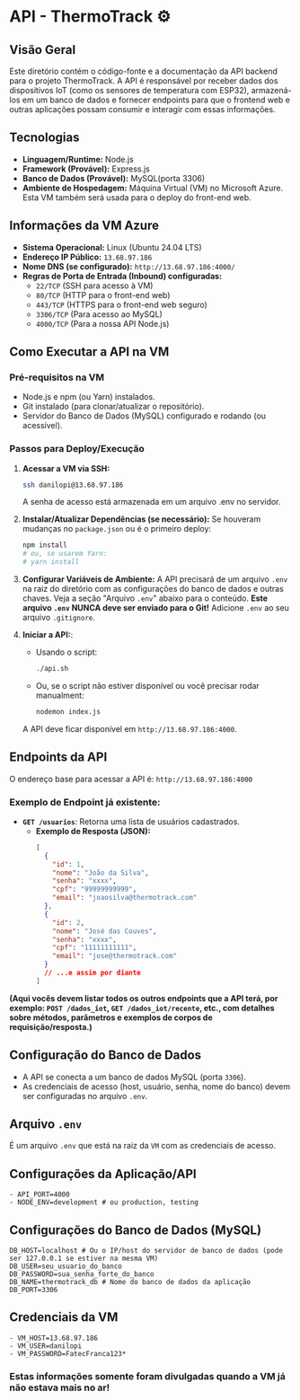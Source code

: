 # API - ThermoTrack ⚙️

## Visão Geral
Este diretório contém o código-fonte e a documentação da API backend para o projeto ThermoTrack. A API é responsável por receber dados dos dispositivos IoT (como os sensores de temperatura com ESP32), armazená-los em um banco de dados e fornecer endpoints para que o frontend web e outras aplicações possam consumir e interagir com essas informações.

## Tecnologias
- **Linguagem/Runtime:** Node.js 
- **Framework (Provável):** Express.js
- **Banco de Dados (Provável):** MySQL(porta 3306)
- **Ambiente de Hospedagem:** Máquina Virtual (VM) no Microsoft Azure. Esta VM também será usada para o deploy do front-end web.

## Informações da VM Azure
- **Sistema Operacional:** Linux (Ubuntu 24.04 LTS)
- **Endereço IP Público:** `13.68.97.186`
- **Nome DNS (se configurado):** `http://13.68.97.186:4000/`
- **Regras de Porta de Entrada (Inbound) configuradas:**
    - `22/TCP` (SSH para acesso à VM)
    - `80/TCP` (HTTP para o front-end web)
    - `443/TCP` (HTTPS para o front-end web seguro)
    - `3306/TCP` (Para acesso ao MySQL)
    - `4000/TCP` (Para a nossa API Node.js)

## Como Executar a API na VM

### Pré-requisitos na VM
- Node.js e npm (ou Yarn) instalados.
- Git instalado (para clonar/atualizar o repositório).
- Servidor do Banco de Dados (MySQL) configurado e rodando (ou acessível).

### Passos para Deploy/Execução
1.  **Acessar a VM via SSH:**
    ```bash
    ssh danilopi@13.68.97.186
    ```
    A senha de acesso está armazenada em um arquivo .env no servidor.

2.  **Instalar/Atualizar Dependências (se necessário):**
    Se houveram mudanças no `package.json` ou é o primeiro deploy:
    ```bash
    npm install
    # ou, se usarem Yarn:
    # yarn install
    ```

3.  **Configurar Variáveis de Ambiente:**
    A API precisará de um arquivo `.env` na raiz do diretório com as configurações do banco de dados e outras chaves. Veja a seção "Arquivo `.env`" abaixo para o conteúdo.
    **Este arquivo `.env` NUNCA deve ser enviado para o Git!** Adicione `.env` ao seu arquivo `.gitignore`.

4.  **Iniciar a API:**:
    * Usando o script:
        ```bash
        ./api.sh
        ```
    * Ou, se o script não estiver disponível ou você precisar rodar manualment:
        ```bash
        nodemon index.js
        ```
    A API deve ficar disponível em `http://13.68.97.186:4000`.

## Endpoints da API
O endereço base para acessar a API é: `http://13.68.97.186:4000`

### Exemplo de Endpoint já existente:
-   **`GET /usuarios`**: Retorna uma lista de usuários cadastrados.
    -   **Exemplo de Resposta (JSON):**
        ```json
        [
          {
            "id": 1,
            "nome": "João da Silva",
            "senha": "xxxx", 
            "cpf": "99999999999",
            "email": "joaosilva@thermotrack.com"
          },
          {
            "id": 2,
            "nome": "José das Couves",
            "senha": "xxxx",
            "cpf": "11111111111",
            "email": "jose@thermotrack.com"
          }
          // ...e assim por diante
        ]
        ```

**(Aqui vocês devem listar todos os outros endpoints que a API terá, por exemplo: `POST /dados_iot`, `GET /dados_iot/recente`, etc., com detalhes sobre métodos, parâmetros e exemplos de corpos de requisição/resposta.)**

## Configuração do Banco de Dados
- A API se conecta a um banco de dados MySQL (porta `3306`).
- As credenciais de acesso (host, usuário, senha, nome do banco) devem ser configuradas no arquivo `.env`.

## Arquivo `.env` 
É um arquivo `.env` que está na raiz da `VM` com as credenciais de acesso.

## Configurações da Aplicação/API
```
- API_PORT=4000
- NODE_ENV=development # ou production, testing
```

## Configurações do Banco de Dados (MySQL)
```
DB_HOST=localhost # Ou o IP/host do servidor de banco de dados (pode ser 127.0.0.1 se estiver na mesma VM)
DB_USER=seu_usuario_do_banco
DB_PASSWORD=sua_senha_forte_do_banco
DB_NAME=thermotrack_db # Nome do banco de dados da aplicação
DB_PORT=3306
```

## Credenciais da VM
```
- VM_HOST=13.68.97.186
- VM_USER=danilopi
- VM_PASSWORD=FatecFranca123*
```

### Estas informações somente foram divulgadas quando a VM já não estava mais no ar!
